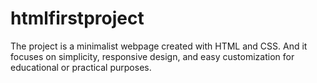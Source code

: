 # htmlfirstproject
The project is a minimalist webpage created with HTML and CSS. And it focuses on simplicity, responsive design, and easy customization for educational or practical purposes.
